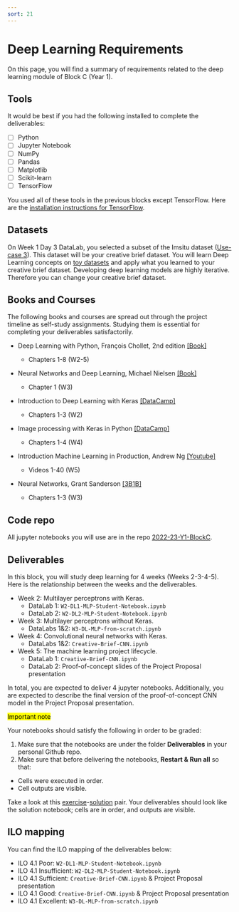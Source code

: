 ```yaml
---
sort: 21
---
```


# Deep Learning Requirements

On this page, you will find a summary of requirements related to the deep learning module of Block C (Year 1).

## Tools

It would be best if you had the following installed to complete the deliverables:

- [ ] Python
- [ ] Jupyter Notebook
- [ ] NumPy
- [ ] Pandas
- [ ] Matplotlib
- [ ] Scikit-learn
- [ ] TensorFlow

You used all of these tools in the previous blocks except TensorFlow. Here are the [installation instructions for TensorFlow](https://www.tensorflow.org/install).

## Datasets

On Week 1 Day 3 DataLab, you selected a subset of the Imsitu dataset ([Use-case 3](https://adsai.buas.nl/Study%20Content/Responsible%20and%20Explainable%20AI/UseCases.html#use-case-3-create-a-subset-of-images-from-the-original-dataset)). This dataset will be your creative brief dataset. You will learn Deep Learning concepts on [toy datasets](https://scikit-learn.org/stable/datasets/toy_dataset.html) and apply what you learned to your creative brief dataset. Developing deep learning models are highly iterative. Therefore you can change your creative brief dataset.


## Books and Courses

The following books and courses are spread out through the project timeline as self-study assignments. Studying them is essential for completing your deliverables satisfactorily.

- Deep Learning with Python, François Chollet, 2nd edition [[Book]](https://www.manning.com/books/deep-learning-with-python-second-edition)
  - Chapters 1-8 (W2-5)

- Neural Networks and Deep Learning, Michael Nielsen [[Book]](http://neuralnetworksanddeeplearning.com/)
  - Chapter 1 (W3)

- Introduction to Deep Learning with Keras [[DataCamp]](https://app.datacamp.com/learn/courses/introduction-to-deep-learning-with-keras)
  - Chapters 1-3 (W2)

- Image processing with Keras in Python [[DataCamp]](https://app.datacamp.com/learn/courses/image-processing-with-keras-in-python)
  - Chapters 1-4 (W4)

- Introduction Machine Learning in Production, Andrew Ng [[Youtube]](https://www.youtube.com/playlist?list=PLkDaE6sCZn6GMoA0wbpJLi3t34Gd8l0aK)
  - Videos 1-40 (W5)

- Neural Networks, Grant Sanderson [[3B1B]](https://www.3blue1brown.com/topics/neural-networks)
  - Chapters 1-3 (W3)

## Code repo

All jupyter notebooks you will use are in the repo [2022-23-Y1-BlockC](https://github.com/BredaUniversityADSAI/2022-23-Y1-BlockC).

## Deliverables

In this block, you will study deep learning for 4 weeks (Weeks 2-3-4-5). Here is the relationship between the weeks and the deliverables.
- Week 2: Multilayer perceptrons with Keras.
  - DataLab 1: `W2-DL1-MLP-Student-Notebook.ipynb`
  - DataLab 2: `W2-DL2-MLP-Student-Notebook.ipynb`
- Week 3: Multilayer perceptrons without Keras.
  - DataLabs 1&2: `W3-DL-MLP-from-scratch.ipynb`
- Week 4: Convolutional neural networks with Keras.
  - DataLabs 1&2: `Creative-Brief-CNN.ipynb`
- Week 5: The machine learning project lifecycle.
  - DataLab 1: `Creative-Brief-CNN.ipynb`
  - DataLab 2: Proof-of-concept slides of the Project Proposal presentation

In total, you are expected to deliver 4 jupyter notebooks. Additionally, you are expected to describe the final version of the proof-of-concept CNN model in the Project Proposal presentation.

<mark>Important note</mark>

Your notebooks should satisfy the following in order to be graded:

1. Make sure that the notebooks are under the folder **Deliverables** in your personal Github repo.
2. Make sure that before delivering the notebooks, **Restart & Run all** so that:
  - Cells were executed in order.
  - Cell outputs are visible.

Take a look at this [exercise](https://github.com/BredaUniversityADSAI/2022-23-Y1-BlockC/blob/main/Self-Study/W3/Gradient_descent_exercises.ipynb)-[solution](https://github.com/BredaUniversityADSAI/2022-23-Y1-BlockC/blob/main/Self-Study/W3/Gradient_descent_solutions.ipynb) pair. Your deliverables should look like the solution notebook; cells are in order, and outputs are visible.

## ILO mapping

You can find the ILO mapping of the deliverables below:

- ILO 4.1 Poor: `W2-DL1-MLP-Student-Notebook.ipynb`
- ILO 4.1 Insufficient: `W2-DL2-MLP-Student-Notebook.ipynb`
- ILO 4.1 Sufficient: `Creative-Brief-CNN.ipynb` & Project Proposal presentation
- ILO 4.1 Good: `Creative-Brief-CNN.ipynb` & Project Proposal presentation
- ILO 4.1 Excellent: `W3-DL-MLP-from-scratch.ipynb`



